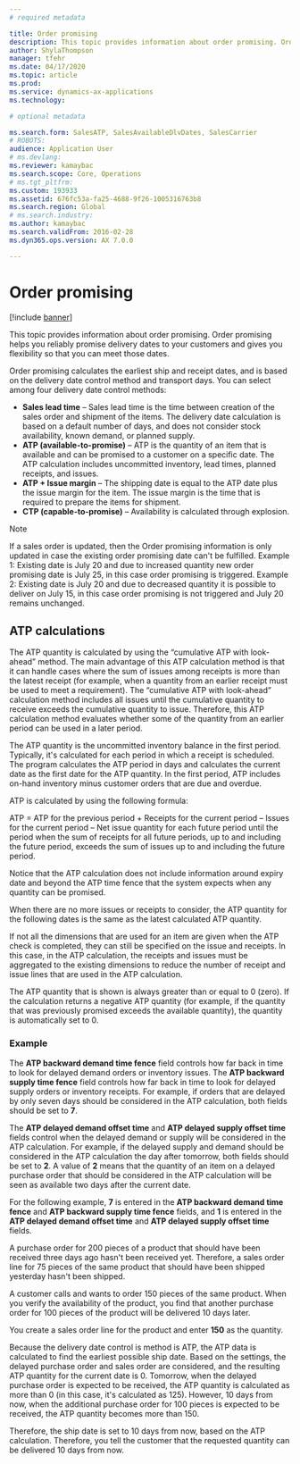 ```yaml
---
# required metadata

title: Order promising
description: This topic provides information about order promising. Order promising helps you reliably promise delivery dates to your customers and gives you flexibility so that you can meet those dates.
author: ShylaThompson
manager: tfehr
ms.date: 04/17/2020
ms.topic: article
ms.prod: 
ms.service: dynamics-ax-applications
ms.technology: 

# optional metadata

ms.search.form: SalesATP, SalesAvailableDlvDates, SalesCarrier
# ROBOTS: 
audience: Application User
# ms.devlang: 
ms.reviewer: kamaybac
ms.search.scope: Core, Operations
# ms.tgt_pltfrm: 
ms.custom: 193933
ms.assetid: 676fc53a-fa25-4688-9f26-1005316763b8
ms.search.region: Global
# ms.search.industry: 
ms.author: kamaybac
ms.search.validFrom: 2016-02-28
ms.dyn365.ops.version: AX 7.0.0

---
```


# Order promising

[!include [banner](../includes/banner.md)]

This topic provides information about order promising. Order promising helps you reliably promise delivery dates to your customers and gives you flexibility so that you can meet those dates.

Order promising calculates the earliest ship and receipt dates, and is based on the delivery date control method and transport days. You can select among four delivery date control methods:

-   **Sales lead time** – Sales lead time is the time between creation of the sales order and shipment of the items. The delivery date calculation is based on a default number of days, and does not consider stock availability, known demand, or planned supply.
-   **ATP (available-to-promise)** – ATP is the quantity of an item that is available and can be promised to a customer on a specific date. The ATP calculation includes uncommitted inventory, lead times, planned receipts, and issues.
-   **ATP + Issue margin** – The shipping date is equal to the ATP date plus the issue margin for the item. The issue margin is the time that is required to prepare the items for shipment.
-   **CTP (capable-to-promise)** – Availability is calculated through explosion.

> [!NOTE]
> If a sales order is updated, then the Order promising information is only updated in case the existing order promising date can't be fulfilled. Example 1: Existing date is July 20 and due to increased quantity new order promising date is July 25, in this case order promising is triggered. Example 2: Existing date is July 20 and due to decreased quantity it is possible to deliver on July 15, in this case order promising is not triggered and July 20 remains unchanged. 

## ATP calculations
The ATP quantity is calculated by using the “cumulative ATP with look-ahead” method. The main advantage of this ATP calculation method is that it can handle cases where the sum of issues among receipts is more than the latest receipt (for example, when a quantity from an earlier receipt must be used to meet a requirement). The “cumulative ATP with look-ahead” calculation method includes all issues until the cumulative quantity to receive exceeds the cumulative quantity to issue. Therefore, this ATP calculation method evaluates whether some of the quantity from an earlier period can be used in a later period.  

The ATP quantity is the uncommitted inventory balance in the first period. Typically, it's calculated for each period in which a receipt is scheduled. The program calculates the ATP period in days and calculates the current date as the first date for the ATP quantity. In the first period, ATP includes on-hand inventory minus customer orders that are due and overdue.  

ATP is calculated by using the following formula:  

ATP = ATP for the previous period + Receipts for the current period – Issues for the current period – Net issue quantity for each future period until the period when the sum of receipts for all future periods, up to and including the future period, exceeds the sum of issues up to and including the future period.  

Notice that the ATP calculation does not include information around expiry date and beyond the ATP time fence that the system expects when any quantity can be promised.

When there are no more issues or receipts to consider, the ATP quantity for the following dates is the same as the latest calculated ATP quantity.  

If not all the dimensions that are used for an item are given when the ATP check is completed, they can still be specified on the issue and receipts. In this case, in the ATP calculation, the receipts and issues must be aggregated to the existing dimensions to reduce the number of receipt and issue lines that are used in the ATP calculation.  

The ATP quantity that is shown is always greater than or equal to 0 (zero). If the calculation returns a negative ATP quantity (for example, if the quantity that was previously promised exceeds the available quantity), the quantity is automatically set to 0.

### Example

The **ATP backward demand time fence** field controls how far back in time to look for delayed demand orders or inventory issues. The **ATP backward supply time fence** field controls how far back in time to look for delayed supply orders or inventory receipts. For example, if orders that are delayed by only seven days should be considered in the ATP calculation, both fields should be set to **7**.  

The **ATP delayed demand offset time** and **ATP delayed supply offset time** fields control when the delayed demand or supply will be considered in the ATP calculation. For example, if the delayed supply and demand should be considered in the ATP calculation the day after tomorrow, both fields should be set to **2**. A value of **2** means that the quantity of an item on a delayed purchase order that should be considered in the ATP calculation will be seen as available two days after the current date.  

For the following example, **7** is entered in the **ATP backward demand time fence** and **ATP backward supply time fence** fields, and **1** is entered in the **ATP delayed demand offset time** and **ATP delayed supply offset time** fields.  

A purchase order for 200 pieces of a product that should have been received three days ago hasn't been received yet. Therefore, a sales order line for 75 pieces of the same product that should have been shipped yesterday hasn't been shipped.  

A customer calls and wants to order 150 pieces of the same product. When you verify the availability of the product, you find that another purchase order for 100 pieces of the product will be delivered 10 days later.  

You create a sales order line for the product and enter **150** as the quantity.  

Because the delivery date control is method is ATP, the ATP data is calculated to find the earliest possible ship date. Based on the settings, the delayed purchase order and sales order are considered, and the resulting ATP quantity for the current date is 0. Tomorrow, when the delayed purchase order is expected to be received, the ATP quantity is calculated as more than 0 (in this case, it's calculated as 125). However, 10 days from now, when the additional purchase order for 100 pieces is expected to be received, the ATP quantity becomes more than 150.  

Therefore, the ship date is set to 10 days from now, based on the ATP calculation. Therefore, you tell the customer that the requested quantity can be delivered 10 days from now.



